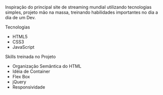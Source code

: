 Inspiração do principal site de streaming mundial utilizando tecnologias simples,
projeto mão na massa, treinando habilidades importantes no dia a dia de um Dev.

Tecnologias
 - HTML5
 - CSS3
 - JavaScript

Skills treinada no Projeto

 - Organização Semântica do HTML
 - Idéia de Container
 - Flex Box
 - jQuery
 - Responsividade